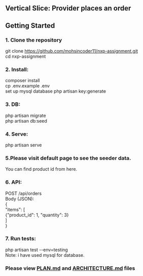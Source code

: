 ## Vertical Slice: Provider places an order

## Getting Started

### 1️. Clone the repository
git clone https://github.com/mohsincoder11/nxp-assignment.git  
cd nxp-assignment

### 2. Install:
   composer install  
   cp .env.example .env  
   set up mysql database
   php artisan key:generate  

### 3. DB:
   php artisan migrate  
   php artisan db:seed  

### 4. Serve:
   php artisan serve  

### 5.Please visit default page to see the seeder data.  
You can find product id from here.

### 6. API:
   POST /api/orders  
   Body (JSON):  
   {  
     "items": [  
       {"product_id": 1, "quantity": 3}  
     ]  
   }  

### 7. Run tests:
   php artisan test --env=testing  
   Note: i have used mysql for database.


### Please view [PLAN.md](./PLAN.md) and [ARCHITECTURE.md](./ARCHITECTURE.md) files
